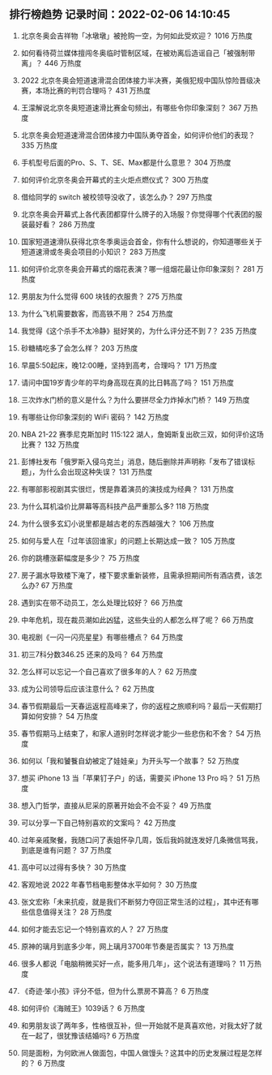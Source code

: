 
## 排行榜趋势 记录时间：2022-02-06 14:10:45
  
  1. 北京冬奥会吉祥物「冰墩墩」被抢购一空，为何如此受欢迎？ 1016 万热度
    
  2. 如何看待荷兰媒体擅闯冬奥临时管制区域，在被劝离后造谣自己「被强制带离」？ 446 万热度
    
  3. 2022 北京冬奥会短道速滑混合团体接力半决赛，美俄犯规中国队惊险晋级决赛，本场比赛的判罚合理吗？ 431 万热度
    
  4. 王濛解说北京冬奥短道速滑比赛金句频出，有哪些令你印象深刻？ 367 万热度
    
  5. 北京冬奥会短道速滑混合团体接力中国队勇夺首金，如何评价他们的表现？ 335 万热度
    
  6. 手机型号后面的Pro、S、T、SE、Max都是什么意思？ 304 万热度
    
  7. 如何评价北京冬奥会开幕式的主火炬点燃仪式？ 300 万热度
    
  8. 借给同学的 switch 被校领导没收了，该怎么办？ 297 万热度
    
  9. 北京冬奥会开幕式上各代表团都穿什么牌子的入场服？你觉得哪个代表团的服装最好看？ 286 万热度
    
  10. 国家短道速滑队获得北京冬季奥运会首金，你有什么想说的，你知道哪些关于短道速滑或冬奥会项目的小知识？ 283 万热度
    
  11. 如何评价北京冬奥会开幕式的烟花表演？哪一组烟花最让你印象深刻？ 281 万热度
    
  12. 男朋友为什么觉得 600 块钱的衣服贵？ 275 万热度
    
  13. 为什么飞机需要数客，而高铁不用？ 254 万热度
    
  14. 我觉得《这个杀手不太冷静》挺好笑的，为什么评分还不到 7？ 235 万热度
    
  15. 砂糖橘吃多了会怎么样？ 203 万热度
    
  16. 早晨5:50起床，晚12:00睡，坚持到高考，合理吗？ 171 万热度
    
  17. 请问中国19岁青少年的平均身高现在真的比日韩高了吗？ 151 万热度
    
  18. 三次炸水门桥的意义是什么？为什么要拼尽全力炸掉水门桥？ 149 万热度
    
  19. 有哪些让你印象深刻的 WiFi 密码？ 142 万热度
    
  20. NBA 21-22 赛季尼克斯加时 115:122 湖人，詹姆斯复出砍三双，如何评价这场比赛？ 132 万热度
    
  21. 彭博社发布「俄罗斯入侵乌克兰」消息，随后删除并声明称「发布了错误标题」，为什么会出现这种失误？ 131 万热度
    
  22. 有哪部影视剧其实很烂，愣是靠着演员的演技成为经典？ 131 万热度
    
  23. 为什么耳机溢价比屏幕等高科技产品严重那么多? 118 万热度
    
  24. 为什么很多玄幻小说里都是越古老的东西越强大？ 106 万热度
    
  25. 如何与爱人在「过年该回谁家」的问题上长期达成一致？ 105 万热度
    
  26. 你的跳槽涨薪幅度是多少？ 75 万热度
    
  27. 房子漏水导致楼下淹了，楼下要求重新装修，且需承担期间所有酒店费，该怎么办? 67 万热度
    
  28. 遇到实在带不动员工，怎么处理比较好？ 66 万热度
    
  29. 中年危机，现在裁员潮如此凶猛，这些失业的人都怎么样了呢？ 66 万热度
    
  30. 电视剧《一闪一闪亮星星》有哪些槽点？ 64 万热度
    
  31. 初三7科分数346.25 还来的及吗？ 64 万热度
    
  32. 怎么样可以忘记一个自己喜欢了很多年的人？ 62 万热度
    
  33. 成为公司领导后应该注意什么？ 62 万热度
    
  34. 春节假期最后一天春运返程高峰来了，你的返程之旅顺利吗？最后一天假期打算如何安排？ 54 万热度
    
  35. 春节假期马上结束了，和家人道别时怎样说才能少一些悲伤和不舍？ 54 万热度
    
  36. 如何以「我和饕餮自幼被定了娃娃亲」为开头写一个故事？ 52 万热度
    
  37. 想买 iPhone 13 当「苹果钉子户」的话，需要买 iPhone 13 Pro 吗？ 51 万热度
    
  38. 想入门哲学，直接从尼采的原著开始会不会不妥？ 49 万热度
    
  39. 可以分享一下自己特别喜欢的文案吗？ 42 万热度
    
  40. 过年亲戚聚餐，我随口问了表姐怀孕几周，饭后我妈就连发好几条微信骂我，到底是谁有问题？ 37 万热度
    
  41. 高中可以过得有多快？ 30 万热度
    
  42. 客观地说 2022 年春节档电影整体水平如何？ 30 万热度
    
  43. 张文宏称「未来抗疫，就是我们不断努力夺回正常生活的过程」，其中还有哪些信息值得关注？ 28 万热度
    
  44. 如何才能去忘记一个特别喜欢的人？ 27 万热度
    
  45. 原神的璃月到底多少年，网上璃月3700年节奏是否属实？ 13 万热度
    
  46. 很多人都说「电脑稍微买好一点，能多用几年」，这个说法有道理吗？ 11 万热度
    
  47. 《奇迹·笨小孩》评分不低，但为什么票房不算高？ 6 万热度
    
  48. 如何评价《海贼王》1039话？ 6 万热度
    
  49. 和男朋友谈了两年多，性格很互补，但一开始就不是真喜欢他，对我太好了就在一起了，很犹豫该结婚吗? 6 万热度
    
  50. 同是面粉，为何欧洲人做面包，中国人做馒头？这其中的历史发展过程是怎样的？ 6 万热度
    